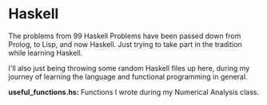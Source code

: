 # Haskell
The problems from 99 Haskell Problems have been passed down from Prolog, to Lisp, and now Haskell. Just trying to take part in the tradition while learning Haskell.

I'll also just being throwing some random Haskell files up here, during my journey of learning the language and functional programming in general.

**useful_functions.hs:** Functions I wrote during my Numerical Analysis class. 
